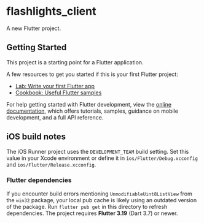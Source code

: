 # flashlights_client

A new Flutter project.

## Getting Started

This project is a starting point for a Flutter application.

A few resources to get you started if this is your first Flutter project:

- [Lab: Write your first Flutter app](https://docs.flutter.dev/get-started/codelab)
- [Cookbook: Useful Flutter samples](https://docs.flutter.dev/cookbook)

For help getting started with Flutter development, view the
[online documentation](https://docs.flutter.dev/), which offers tutorials,
samples, guidance on mobile development, and a full API reference.

## iOS build notes

The iOS Runner project uses the `DEVELOPMENT_TEAM` build setting. Set this value in your Xcode environment or define it in `ios/Flutter/Debug.xcconfig` and `ios/Flutter/Release.xcconfig`.

### Flutter dependencies

If you encounter build errors mentioning `UnmodifiableUint8ListView` from the
`win32` package, your local pub cache is likely using an outdated version of the
package. Run `flutter pub get` in this directory to refresh dependencies.
The project requires **Flutter 3.19** (Dart 3.7) or newer.
